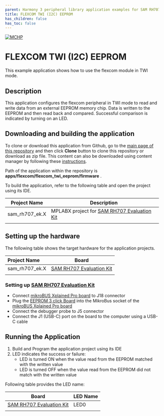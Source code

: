 ```yaml
---
parent: Harmony 3 peripheral library application examples for SAM RH707 family
title: FLEXCOM TWI (I2C) EEPROM 
has_children: false
has_toc: false
---
```


[![MCHP](https://www.microchip.com/ResourcePackages/Microchip/assets/dist/images/logo.png)](https://www.microchip.com)

# FLEXCOM TWI (I2C) EEPROM

This example application shows how to use the flexcom module in TWI mode.

## Description

This application configures the flexcom peripheral in TWI mode to read and write data from an external EEPROM memory chip. Data is written to the EEPROM and then read back and compared. Successful comparison is indicated by turning on an LED.

## Downloading and building the application

To clone or download this application from Github, go to the [main page of this repository](https://github.com/Microchip-MPLAB-Harmony/csp_apps_sam_rh707) and then click **Clone** button to clone this repository or download as zip file.
This content can also be downloaded using content manager by following these [instructions](https://github.com/Microchip-MPLAB-Harmony/contentmanager/wiki).

Path of the application within the repository is **apps/flexcom/flexcom_twi_eeprom/firmware** .

To build the application, refer to the following table and open the project using its IDE.

| Project Name      | Description                                    |
| ----------------- | ---------------------------------------------- |
| sam_rh707_ek.X | MPLABX project for [SAM RH707 Evaluation Kit](https://www.microchip.com/en-us/development-tool/SAMRH707F18-EK) |
|||

## Setting up the hardware

The following table shows the target hardware for the application projects.

| Project Name| Board|
|:---------|:---------:|
| sam_rh707_ek.X | [SAM RH707 Evaluation Kit](https://www.microchip.com/en-us/development-tool/SAMRH707F18-EK)
|||

### Setting up [SAM RH707 Evaluation Kit](https://www.microchip.com/en-us/development-tool/SAMRH707F18-EK)

- Connect [mikroBUS Xplained Pro board](https://www.microchip.com/developmenttools/ProductDetails/ATMBUSADAPTER-XPRO) to J18 connector
- Plug the [EEPROM 3 click Board](https://www.mikroe.com/eeprom-3-click) into the MikroBus socket of the [mikroBUS Xplained Pro board](https://www.microchip.com/developmenttools/ProductDetails/ATMBUSADAPTER-XPRO)
- Connect the debugger probe to J5 connector
- Connect the J1 (USB-C) port on the board to the computer using a USB-C cable

## Running the Application

1. Build and Program the application project using its IDE
2. LED indicates the success or failure:
    - LED is turned ON when the value read from the EEPROM matched with the written value
    - LED is turned OFF when the value read from the EEPROM did not match with the written value

Following table provides the LED name:

| Board      | LED Name |
| ---------- | ---------------- |
| [SAM RH707 Evaluation Kit](https://www.microchip.com/en-us/development-tool/SAMRH707F18-EK)  | LED0 |
|||